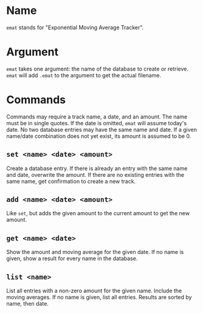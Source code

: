 # Name

`emat` stands for "Exponential Moving Average Tracker".

# Argument

`emat` takes one argument: the name of the database to create or retrieve.
`emat` will add `.emat` to the argument to get the actual filename.

# Commands

Commands may require a track name, a date, and an amount. The name must be in
single quotes. If the date is omitted, `emat` will assume today's date. No two
database entries may have the same name and date. If a given name/date
combination does not yet exist, its amount is assumed to be 0.

## `set <name> <date> <amount>`

Create a database entry. If there is already an entry with the same name and
date, overwrite the amount. If there are no existing entries with the same name,
get confirmation to create a new track.

## `add <name> <date> <amount>`

Like `set`, but adds the given amount to the current amount to get the new
amount.

## `get <name> <date>`

Show the amount and moving average for the given date. If no name is given, show
a result for every name in the database.

## `list <name>`

List all entries with a non-zero amount for the given name. Include the moving
averages. If no name is given, list all entries. Results are sorted by name,
then date.
